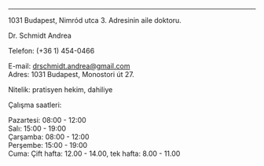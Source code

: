 <html>
<body>
<hr>

1031 Budapest, Nimród utca 3. Adresinin aile doktoru.
  
Dr. Schmidt Andrea
  
Telefon: (+36 1) 454-0466

E-mail: drschmidt.andrea@gmail.com <br> 
Adres: 1031 Budapest, Monostori út 27.

Nitelik: pratisyen hekim, dahiliye

Çalışma saatleri:

Pazartesi: 08:00 - 12:00<br> 
Salı: 15:00 - 19:00<br> 
Çarşamba: 08:00 - 12:00<br> 
Perşembe: 15:00 - 19:00<br> 
Cuma: Çift hafta: 12.00 - 14.00, tek hafta: 8.00 - 11.00
